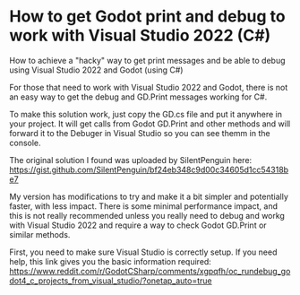 # How to get Godot print and debug to work with Visual Studio 2022 (C#)
How to achieve a "hacky" way to get print messages and be able to debug using Visual Studio 2022 and Godot (using C#)

For those that need to work with Visual Studio 2022 and Godot, there is not an easy way to get the debug and GD.Print messages working for C#.

To make this solution work, just copy the GD.cs file and put it anywhere in your project. It will get calls from Godot GD.Print and other methods and will forward it to the Debuger in Visual Studio so you can see themm in the console.

The original solution I found was uploaded by SilentPenguin here: https://gist.github.com/SilentPenguin/bf24eb348c9d00c34605d1cc54318be7

My version has modifications to try and make it a bit simpler and potentially faster, with less impact. There is some minimal performance impact, and this is not really recommended unless you really need to debug and workg with Visual Studio 2022 and require a way to check Godot GD.Print or similar methods. 

First, you need to make sure Visual Studio is correctly setup. If you need help, this link gives you the basic information required: https://www.reddit.com/r/GodotCSharp/comments/xgpqfh/oc_rundebug_godot4_c_projects_from_visual_studio/?onetap_auto=true 

